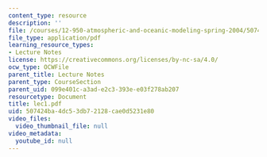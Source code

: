 ```yaml
---
content_type: resource
description: ''
file: /courses/12-950-atmospheric-and-oceanic-modeling-spring-2004/507424ba4dc53db72128cae0d5231e80_lec1.pdf
file_type: application/pdf
learning_resource_types:
- Lecture Notes
license: https://creativecommons.org/licenses/by-nc-sa/4.0/
ocw_type: OCWFile
parent_title: Lecture Notes
parent_type: CourseSection
parent_uid: 099e401c-a3ad-e2c3-393e-e03f278ab207
resourcetype: Document
title: lec1.pdf
uid: 507424ba-4dc5-3db7-2128-cae0d5231e80
video_files:
  video_thumbnail_file: null
video_metadata:
  youtube_id: null
---
```

